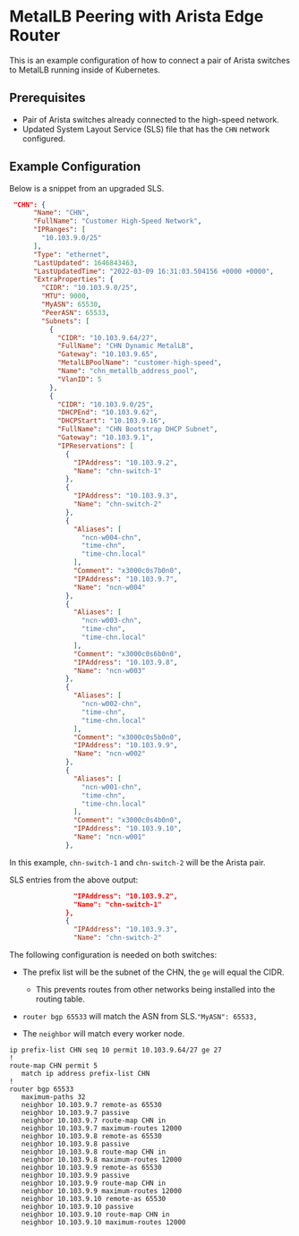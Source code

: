 # MetalLB Peering with Arista Edge Router

This is an example configuration of how to connect a pair of Arista switches to MetalLB running inside of Kubernetes.

## Prerequisites

- Pair of Arista switches already connected to the high-speed network.
- Updated System Layout Service (SLS) file that has the `CHN` network configured.

## Example Configuration

Below is a snippet from an upgraded SLS.

```json
 "CHN": {
      "Name": "CHN",
      "FullName": "Customer High-Speed Network",
      "IPRanges": [
        "10.103.9.0/25"
      ],
      "Type": "ethernet",
      "LastUpdated": 1646843463,
      "LastUpdatedTime": "2022-03-09 16:31:03.504156 +0000 +0000",
      "ExtraProperties": {
        "CIDR": "10.103.9.0/25",
        "MTU": 9000,
        "MyASN": 65530,
        "PeerASN": 65533,
        "Subnets": [
          {
            "CIDR": "10.103.9.64/27",
            "FullName": "CHN Dynamic MetalLB",
            "Gateway": "10.103.9.65",
            "MetalLBPoolName": "customer-high-speed",
            "Name": "chn_metallb_address_pool",
            "VlanID": 5
          },
          {
            "CIDR": "10.103.9.0/25",
            "DHCPEnd": "10.103.9.62",
            "DHCPStart": "10.103.9.16",
            "FullName": "CHN Bootstrap DHCP Subnet",
            "Gateway": "10.103.9.1",
            "IPReservations": [
              {
                "IPAddress": "10.103.9.2",
                "Name": "chn-switch-1"
              },
              {
                "IPAddress": "10.103.9.3",
                "Name": "chn-switch-2"
              },
              {
                "Aliases": [
                  "ncn-w004-chn",
                  "time-chn",
                  "time-chn.local"
                ],
                "Comment": "x3000c0s7b0n0",
                "IPAddress": "10.103.9.7",
                "Name": "ncn-w004"
              },
              {
                "Aliases": [
                  "ncn-w003-chn",
                  "time-chn",
                  "time-chn.local"
                ],
                "Comment": "x3000c0s6b0n0",
                "IPAddress": "10.103.9.8",
                "Name": "ncn-w003"
              },
              {
                "Aliases": [
                  "ncn-w002-chn",
                  "time-chn",
                  "time-chn.local"
                ],
                "Comment": "x3000c0s5b0n0",
                "IPAddress": "10.103.9.9",
                "Name": "ncn-w002"
              },
              {
                "Aliases": [
                  "ncn-w001-chn",
                  "time-chn",
                  "time-chn.local"
                ],
                "Comment": "x3000c0s4b0n0",
                "IPAddress": "10.103.9.10",
                "Name": "ncn-w001"
              },
```

In this example, `chn-switch-1` and `chn-switch-2` will be the Arista pair.

SLS entries from the above output:

```json
                "IPAddress": "10.103.9.2",
                "Name": "chn-switch-1"
              },
              {
                "IPAddress": "10.103.9.3",
                "Name": "chn-switch-2"
```

The following configuration is needed on both switches:

- The prefix list will be the subnet of the CHN, the `ge` will equal the CIDR.
  - This prevents routes from other networks being installed into the routing table.

- `router bgp 65533` will match the ASN from SLS.`"MyASN": 65533,`
- The `neighbor` will match every worker node.

```text
ip prefix-list CHN seq 10 permit 10.103.9.64/27 ge 27
!
route-map CHN permit 5
   match ip address prefix-list CHN
!
router bgp 65533
   maximum-paths 32
   neighbor 10.103.9.7 remote-as 65530
   neighbor 10.103.9.7 passive
   neighbor 10.103.9.7 route-map CHN in
   neighbor 10.103.9.7 maximum-routes 12000
   neighbor 10.103.9.8 remote-as 65530
   neighbor 10.103.9.8 passive
   neighbor 10.103.9.8 route-map CHN in
   neighbor 10.103.9.8 maximum-routes 12000
   neighbor 10.103.9.9 remote-as 65530
   neighbor 10.103.9.9 passive
   neighbor 10.103.9.9 route-map CHN in
   neighbor 10.103.9.9 maximum-routes 12000
   neighbor 10.103.9.10 remote-as 65530
   neighbor 10.103.9.10 passive
   neighbor 10.103.9.10 route-map CHN in
   neighbor 10.103.9.10 maximum-routes 12000
```
